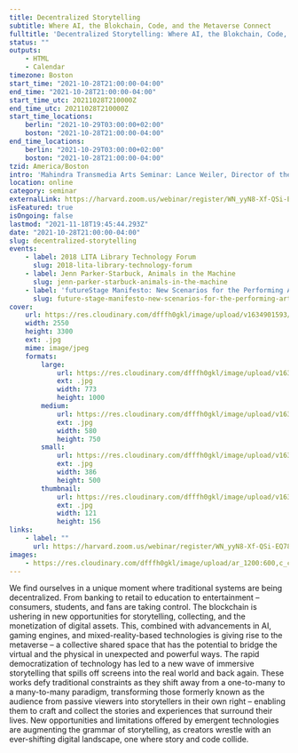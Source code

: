 ```yaml
---
title: Decentralized Storytelling
subtitle: Where AI, the Blokchain, Code, and the Metaverse Connect
fulltitle: 'Decentralized Storytelling: Where AI, the Blokchain, Code, and the Metaverse Connect'
status: ""
outputs:
    - HTML
    - Calendar
timezone: Boston
start_time: "2021-10-28T21:00:00-04:00"
end_time: "2021-10-28T21:00:00-04:00"
start_time_utc: 20211028T210000Z
end_time_utc: 20211028T210000Z
start_time_locations:
    berlin: "2021-10-29T03:00:00+02:00"
    boston: "2021-10-28T21:00:00-04:00"
end_time_locations:
    berlin: "2021-10-29T03:00:00+02:00"
    boston: "2021-10-28T21:00:00-04:00"
tzid: America/Boston
intro: 'Mahindra Transmedia Arts Seminar: Lance Weiler, Director of the Columbia University School of the Arts’ Digital Storytelling Lab.  '
location: online
category: seminar
externalLink: https://harvard.zoom.us/webinar/register/WN_yyN8-Xf-QSi-EQ78y7YwHw
isFeatured: true
isOngoing: false
lastmod: "2021-11-18T19:45:44.293Z"
date: "2021-10-28T21:00:00-04:00"
slug: decentralized-storytelling
events:
    - label: 2018 LITA Library Technology Forum
      slug: 2018-lita-library-technology-forum
    - label: Jenn Parker-Starbuck, Animals in the Machine
      slug: jenn-parker-starbuck-animals-in-the-machine
    - label: 'futureStage Manifesto: New Scenarios for the Performing Arts'
      slug: future-stage-manifesto-new-scenarios-for-the-performing-arts
cover:
    url: https://res.cloudinary.com/dfffh0gkl/image/upload/v1634901593/weiler_transmedia_cd91da1c84.jpg
    width: 2550
    height: 3300
    ext: .jpg
    mime: image/jpeg
    formats:
        large:
            url: https://res.cloudinary.com/dfffh0gkl/image/upload/v1634901594/large_weiler_transmedia_cd91da1c84.jpg
            ext: .jpg
            width: 773
            height: 1000
        medium:
            url: https://res.cloudinary.com/dfffh0gkl/image/upload/v1634901594/medium_weiler_transmedia_cd91da1c84.jpg
            ext: .jpg
            width: 580
            height: 750
        small:
            url: https://res.cloudinary.com/dfffh0gkl/image/upload/v1634901595/small_weiler_transmedia_cd91da1c84.jpg
            ext: .jpg
            width: 386
            height: 500
        thumbnail:
            url: https://res.cloudinary.com/dfffh0gkl/image/upload/v1634901594/thumbnail_weiler_transmedia_cd91da1c84.jpg
            ext: .jpg
            width: 121
            height: 156
links:
    - label: ""
      url: https://harvard.zoom.us/webinar/register/WN_yyN8-Xf-QSi-EQ78y7YwHw
images:
    - https://res.cloudinary.com/dfffh0gkl/image/upload/ar_1200:600,c_crop/c_limit,h_1200,w_600/v1634901593/weiler_transmedia_cd91da1c84.jpg
---
```

We find ourselves in a unique moment where traditional systems are being decentralized. From banking to retail to education to entertainment – consumers, students, and fans are taking control. The blockchain is ushering in new opportunities for storytelling, collecting, and the monetization of digital assets. This, combined with advancements in AI, gaming engines, and mixed-reality-based technologies is giving rise to the metaverse – a collective shared space that has the potential to bridge the virtual and the physical in unexpected and powerful ways. The rapid democratization of technology has led to a new wave of immersive storytelling that spills off screens into the real world and back again. These works defy traditional constraints as they shift away from a one-to-many to a many-to-many paradigm, transforming those formerly known as the audience from passive viewers into storytellers in their own right – enabling them to craft and collect the stories and experiences that surround their lives. New opportunities and limitations offered by emergent technologies are augmenting the grammar of storytelling, as creators wrestle with an ever-shifting digital landscape, one where story and code collide.
